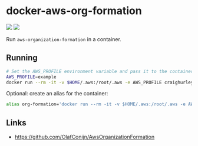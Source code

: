 # docker-aws-org-formation

![](https://github.com/craighurley/docker-aws-org-formation/workflows/Build%20and%20Publish%20to%20Docker%20Hub/badge.svg)
![](https://github.com/craighurley/docker-aws-org-formation/workflows/Update%20Description%20on%20Docker%20Hub/badge.svg)

Run `aws-organization-formation` in a container.

## Running

```sh
# Set the AWS_PROFILE environment variable and pass it to the container
AWS_PROFILE=example
docker run --rm -it -v $HOME/.aws:/root/.aws -e AWS_PROFILE craighurley/aws-org-formation
```

Optional: create an alias for the container:

```sh
alias org-formation='docker run --rm -it -v $HOME/.aws:/root/.aws -e AWS_PROFILE craighurley/aws-org-formation'
```

## Links

- <https://github.com/OlafConijn/AwsOrganizationFormation>
